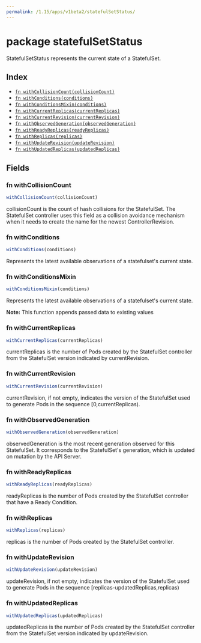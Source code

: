 ```yaml
---
permalink: /1.15/apps/v1beta2/statefulSetStatus/
---
```


# package statefulSetStatus

StatefulSetStatus represents the current state of a StatefulSet.

## Index

* [`fn withCollisionCount(collisionCount)`](#fn-withcollisioncount)
* [`fn withConditions(conditions)`](#fn-withconditions)
* [`fn withConditionsMixin(conditions)`](#fn-withconditionsmixin)
* [`fn withCurrentReplicas(currentReplicas)`](#fn-withcurrentreplicas)
* [`fn withCurrentRevision(currentRevision)`](#fn-withcurrentrevision)
* [`fn withObservedGeneration(observedGeneration)`](#fn-withobservedgeneration)
* [`fn withReadyReplicas(readyReplicas)`](#fn-withreadyreplicas)
* [`fn withReplicas(replicas)`](#fn-withreplicas)
* [`fn withUpdateRevision(updateRevision)`](#fn-withupdaterevision)
* [`fn withUpdatedReplicas(updatedReplicas)`](#fn-withupdatedreplicas)

## Fields

### fn withCollisionCount

```ts
withCollisionCount(collisionCount)
```

collisionCount is the count of hash collisions for the StatefulSet. The StatefulSet controller uses this field as a collision avoidance mechanism when it needs to create the name for the newest ControllerRevision.

### fn withConditions

```ts
withConditions(conditions)
```

Represents the latest available observations of a statefulset's current state.

### fn withConditionsMixin

```ts
withConditionsMixin(conditions)
```

Represents the latest available observations of a statefulset's current state.

**Note:** This function appends passed data to existing values

### fn withCurrentReplicas

```ts
withCurrentReplicas(currentReplicas)
```

currentReplicas is the number of Pods created by the StatefulSet controller from the StatefulSet version indicated by currentRevision.

### fn withCurrentRevision

```ts
withCurrentRevision(currentRevision)
```

currentRevision, if not empty, indicates the version of the StatefulSet used to generate Pods in the sequence [0,currentReplicas).

### fn withObservedGeneration

```ts
withObservedGeneration(observedGeneration)
```

observedGeneration is the most recent generation observed for this StatefulSet. It corresponds to the StatefulSet's generation, which is updated on mutation by the API Server.

### fn withReadyReplicas

```ts
withReadyReplicas(readyReplicas)
```

readyReplicas is the number of Pods created by the StatefulSet controller that have a Ready Condition.

### fn withReplicas

```ts
withReplicas(replicas)
```

replicas is the number of Pods created by the StatefulSet controller.

### fn withUpdateRevision

```ts
withUpdateRevision(updateRevision)
```

updateRevision, if not empty, indicates the version of the StatefulSet used to generate Pods in the sequence [replicas-updatedReplicas,replicas)

### fn withUpdatedReplicas

```ts
withUpdatedReplicas(updatedReplicas)
```

updatedReplicas is the number of Pods created by the StatefulSet controller from the StatefulSet version indicated by updateRevision.